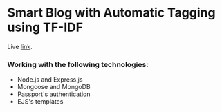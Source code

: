 # Smart Blog with Automatic Tagging using TF-IDF

Live [link](https://smart-ai-blog.herokuapp.com/).

### Working with the following technologies:

- Node.js and Express.js
- Mongoose and MongoDB
- Passport's authentication
- EJS's templates

